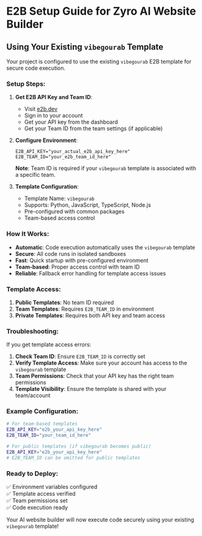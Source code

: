 # E2B Setup Guide for Zyro AI Website Builder

## Using Your Existing `vibegourab` Template

Your project is configured to use the existing `vibegourab` E2B template for secure code execution.

### Setup Steps:

1. **Get E2B API Key and Team ID**:
   - Visit [e2b.dev](https://e2b.dev)
   - Sign in to your account
   - Get your API key from the dashboard
   - Get your Team ID from the team settings (if applicable)

2. **Configure Environment**:
   ```env
   E2B_API_KEY="your_actual_e2b_api_key_here"
   E2B_TEAM_ID="your_e2b_team_id_here"
   ```

   **Note**: Team ID is required if your `vibegourab` template is associated with a specific team.

3. **Template Configuration**:
   - Template Name: `vibegourab`
   - Supports: Python, JavaScript, TypeScript, Node.js
   - Pre-configured with common packages
   - Team-based access control

### How It Works:

- **Automatic**: Code execution automatically uses the `vibegourab` template
- **Secure**: All code runs in isolated sandboxes
- **Fast**: Quick startup with pre-configured environment
- **Team-based**: Proper access control with team ID
- **Reliable**: Fallback error handling for template access issues

### Template Access:

1. **Public Templates**: No team ID required
2. **Team Templates**: Requires `E2B_TEAM_ID` in environment
3. **Private Templates**: Requires both API key and team access

### Troubleshooting:

If you get template access errors:

1. **Check Team ID**: Ensure `E2B_TEAM_ID` is correctly set
2. **Verify Template Access**: Make sure your account has access to the `vibegourab` template
3. **Team Permissions**: Check that your API key has the right team permissions
4. **Template Visibility**: Ensure the template is shared with your team/account

### Example Configuration:

```bash
# For team-based templates
E2B_API_KEY="e2b_your_api_key_here"
E2B_TEAM_ID="your_team_id_here"

# For public templates (if vibegourab becomes public)
E2B_API_KEY="e2b_your_api_key_here"
# E2B_TEAM_ID can be omitted for public templates
```

### Ready to Deploy:

✅ Environment variables configured  
✅ Template access verified  
✅ Team permissions set  
✅ Code execution ready  

Your AI website builder will now execute code securely using your existing `vibegourab` template!
